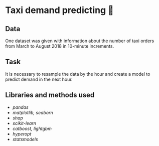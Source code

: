 # Taxi demand predicting 🚕

## Data

One dataset was given with information about the number of taxi orders from March to August 2018 in 10-minute increments.

## Task

It is necessary to resample the data by the hour and create a model to predict demand in the next hour.

## Libraries and methods used

- *pandas*
- *matplotlib, seaborn*
- *shap*
- *scikit-learn*
- *catboost, lightgbm*
- *hyperopt*
- *statsmodels*
